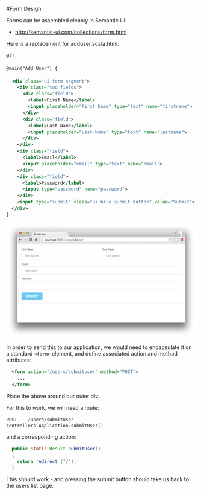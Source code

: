 #Form Design

Forms can be assembled cleanly in Semantic UI:

- <http://semantic-ui.com/collections/form.html>

Here is a replacement for adduser.scala.html:

~~~xml
@()

@main("Add User") {

  <div class="ui form segment">
    <div class="two fields">
      <div class="field">
        <label>First Name</label>
        <input placeholder="First Name" type="text" name="firstname">
      </div>
      <div class="field">
        <label>Last Name</label>
        <input placeholder="Last Name" type="text" name="lastname">
      </div>
    </div>
    <div class="field">
      <label>Email</label>
      <input placeholder="email" type="text" name="email">
    </div>
    <div class="field">
      <label>Password</label>
      <input type="password" name="password">
    </div>
    <input type="submit" class="ui blue submit button" value="Submit">
  </div>
}
~~~

![](img/09.png)

In order to send this to our application, we would need to encapsulate it on a standard `<form>` element, and define associated action and method attributes:

~~~xml
  <form action="/users/submituser" method="POST">
    ...
  </form> 
~~~

Place the above around our outer div.

For this to work, we will need a route:

~~~
POST    /users/submituser                          controllers.Application.submitUser()
~~~

and a corresponding action:

~~~java
  public static Result submitUser()
  {
    return redirect ("/");
  }
~~~

This should work - and pressing the submit button should take us back to the users list page.

